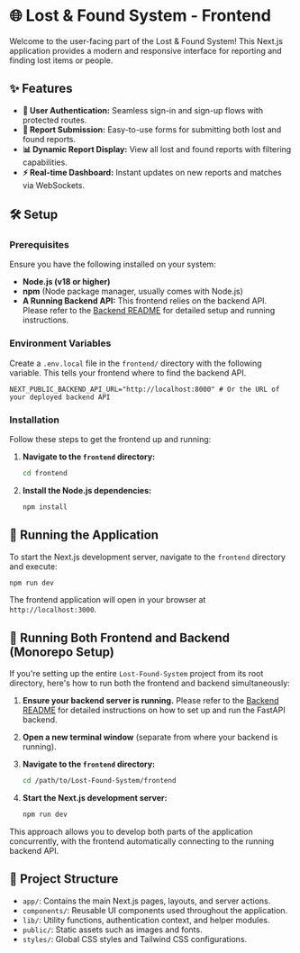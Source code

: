 # 🌐 Lost & Found System - Frontend

Welcome to the user-facing part of the Lost & Found System! This Next.js application provides a modern and responsive interface for reporting and finding lost items or people.

## ✨ Features

-   **🔐 User Authentication:** Seamless sign-in and sign-up flows with protected routes.
-   **📝 Report Submission:** Easy-to-use forms for submitting both lost and found reports.
-   **📊 Dynamic Report Display:** View all lost and found reports with filtering capabilities.
-   **⚡ Real-time Dashboard:** Instant updates on new reports and matches via WebSockets.

## 🛠️ Setup

### Prerequisites

Ensure you have the following installed on your system:

-   **Node.js (v18 or higher)**
-   **npm** (Node package manager, usually comes with Node.js)
-   **A Running Backend API:** This frontend relies on the backend API. Please refer to the [Backend README](../backend/README.md) for detailed setup and running instructions.

### Environment Variables

Create a `.env.local` file in the `frontend/` directory with the following variable. This tells your frontend where to find the backend API.

```dotenv
NEXT_PUBLIC_BACKEND_API_URL="http://localhost:8000" # Or the URL of your deployed backend API
```

### Installation

Follow these steps to get the frontend up and running:

1.  **Navigate to the `frontend` directory:**
    ```bash
    cd frontend
    ```

2.  **Install the Node.js dependencies:**
    ```bash
    npm install
    ```

## 🚀 Running the Application

To start the Next.js development server, navigate to the `frontend` directory and execute:

```bash
npm run dev
```

The frontend application will open in your browser at `http://localhost:3000`.

## 🤝 Running Both Frontend and Backend (Monorepo Setup)

If you're setting up the entire `Lost-Found-System` project from its root directory, here's how to run both the frontend and backend simultaneously:

1.  **Ensure your backend server is running.** Please refer to the [Backend README](../backend/README.md) for detailed instructions on how to set up and run the FastAPI backend.

2.  **Open a new terminal window** (separate from where your backend is running).

3.  **Navigate to the `frontend` directory:**
    ```bash
    cd /path/to/Lost-Found-System/frontend
    ```

4.  **Start the Next.js development server:**
    ```bash
    npm run dev
    ```

This approach allows you to develop both parts of the application concurrently, with the frontend automatically connecting to the running backend API.

## 📁 Project Structure

-   `app/`: Contains the main Next.js pages, layouts, and server actions.
-   `components/`: Reusable UI components used throughout the application.
-   `lib/`: Utility functions, authentication context, and helper modules.
-   `public/`: Static assets such as images and fonts.
-   `styles/`: Global CSS styles and Tailwind CSS configurations.
